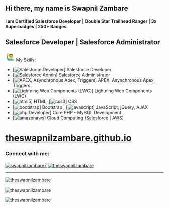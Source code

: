 
<!--(https://github.com/theSwapnilZambare/theswapnilzambare/blob/main/img/header.png) -->



##   Hi there, my name is Swapnil Zambare

#### I am Certified Salesforce Developer | Double Star Trailhead Ranger | 3x Superbadges | 250+ Badges
## Salesforce Developer | Salesforce Administrator


<p align="left">
<!-- <a href="https://theswapnilzambare.github.io/" target="_blank" ><img src="https://img.shields.io/badge/-Website-3423A6?style=flat&logo=Google-Chrome&logoColor=white"/></a>
<a href="https://linkedin.com/in/theswapnilzambare" target="_blank" ><img src="https://img.shields.io/badge/-LinkedIn-0077B5?style=flat&logo=Linkedin&logoColor=white"/></a>  <a href="https://twitter.com/swapnilzambare7" target="_blank" ><img src="https://img.shields.io/badge/-Twitter_-blue?style=flat&logo=Twitter&logoColor=white"/></a>
</a> -->
</p>


<img src="./img/man_raising_hand.gif" width="30px"/> My Skills:
- [<img src='https://cdn.jsdelivr.net/npm/simple-icons@3.0.1/icons/salesforce.svg' alt='Salesforce Developer' height='10'>] Salesforce Developer
- [<img src='https://cdn.jsdelivr.net/npm/simple-icons@3.0.1/icons/salesforce.svg' alt='Salesforce Admin' height='10'>] Salesforce Administrator
- [<img src='https://cdn.jsdelivr.net/npm/simple-icons@3.0.1/icons/salesforce.svg' alt='APEX, Asynchronous Apex, Triggers' height='10'>] APEX, Asynchronous Apex, Triggers
- [<img src='https://cdn.jsdelivr.net/npm/simple-icons@3.0.1/icons/salesforce.svg' alt='Lightning Web Components (LWC)' height='10'>] Lightning Web Components (LWC)
- [<img src='https://cdn.jsdelivr.net/npm/simple-icons@3.0.1/icons/html5.svg' alt='html5' height='10'>] HTML, 
[<img src='https://cdn.jsdelivr.net/npm/simple-icons@3.0.1/icons/css3.svg' alt='css3' height='10'>] CSS
- [<img src='https://cdn.jsdelivr.net/npm/simple-icons@3.0.1/icons/bootstrap.svg' alt='bootstrap' height='10'>] Bootstrap , 
[<img src='https://cdn.jsdelivr.net/npm/simple-icons@3.0.1/icons/javascript.svg' alt='javascript' height='10'>] JavaScript, jQuery, AJAX
- [<img src='https://cdn.jsdelivr.net/npm/simple-icons@3.0.1/icons/php.svg' alt='php Developer' height='10'>] Core PHP - MySQL Development
- [<img src='https://cdn.jsdelivr.net/npm/simple-icons@3.0.1/icons/amazonaws.svg' alt='amazonaws' height='10'>] Cloud Computing (Salesforce | AWS)



# <a href="https://theswapnilzambare.github.io/" target="_blank" >theswapnilzambare.github.io</a>


<!-- ## Find me here:

[<img src='https://cdn.jsdelivr.net/npm/simple-icons@3.0.1/icons/github.svg' alt='github' height='40'>](https://github.com/theswapnilzambare)    [<img src='https://cdn.jsdelivr.net/npm/simple-icons@3.0.1/icons/linkedin.svg' alt='linkedin' height='40'>](https://www.linkedin.com/in/theswapnilzambare/)    
[<img src='https://cdn.jsdelivr.net/npm/simple-icons@3.0.1/icons/facebook.svg' alt='facebook' height='40'>](https://www.facebook.com/)   
[<img src='https://cdn.jsdelivr.net/npm/simple-icons@3.0.1/icons/instagram.svg' alt='instagram' height='40'>](https://www.instagram.com/)  -->

<!-- [![Top Langs](https://github-readme-stats.vercel.app/api/top-langs/?username=theswapnilzambare)](https://github.com/anuraghazra/github-readme-stats)   -->

<!-- ![GitHub stats](https://github-readme-stats.vercel.app/api?username=theswapnilzambare&show_icons=true)   -->

<!-- ![Profile views](https://gpvc.arturio.dev/theswapnilzambare)     -->

<!-- <p align='left'><img src='https://visitor-badge.laobi.icu/badge?page_id=theSwapnilZambare'></p> -->

<h3 align="left">Connect with me:</h3>
<p align="left">
<a href="https://twitter.com/swapnilzambare7" target="blank"><img align="center" src="https://raw.githubusercontent.com/rahuldkjain/github-profile-readme-generator/master/src/images/icons/Social/twitter.svg" alt="swapnilzambare7" height="30" width="40" /></a>
<a href="https://linkedin.com/in/theswapnilzambare" target="blank"><img align="center" src="https://raw.githubusercontent.com/rahuldkjain/github-profile-readme-generator/master/src/images/icons/Social/linked-in-alt.svg" alt="theswapnilzambare" height="30" width="40" /></a>
<!-- <a href="https://fb.com/" target="blank"><img align="center" src="https://raw.githubusercontent.com/rahuldkjain/github-profile-readme-generator/master/src/images/icons/Social/facebook.svg" alt="theswapnilzambare" height="30" width="40" /></a>
<a href="https://instagram.com/" target="blank"><img align="center" src="https://raw.githubusercontent.com/rahuldkjain/github-profile-readme-generator/master/src/images/icons/Social/instagram.svg" alt="theswapnilzambare" height="30" width="40" /></a> -->
</p>

<hr>

<p align="left"> <a href="https://github.com/ryo-ma/github-profile-trophy"><img src="https://github-profile-trophy.vercel.app/?username=theswapnilzambare" alt="theswapnilzambare" /></a> </p>

<!-- <p>&nbsp;<img align="center" src="https://github-readme-stats.vercel.app/api?username=theswapnilzambare&show_icons=true&locale=en" alt="theswapnilzambare" /></p> -->

<p><img align="center" src="https://github-readme-streak-stats.herokuapp.com/?user=theswapnilzambare&" alt="theswapnilzambare" /></p>

<p><img align="left" src="https://github-readme-stats.vercel.app/api/top-langs?username=theswapnilzambare&show_icons=true&locale=en&layout=compact" alt="theswapnilzambare" /></p>



